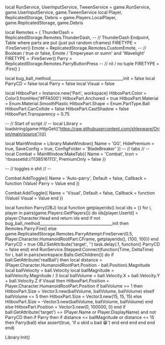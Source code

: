 
local RunService, UserInputService, TweenService = game.RunService, game.UserInputService, game.TweenService
local Player, ReplicatedStorage, Debris = game.Players.LocalPlayer, game.ReplicatedStorage, game.Debris

local Remotes = {
    ThunderDash = ReplicatedStorage.Remotes.ThunderDash, -- // ThunderDash Endpoint, Table where parts are put (just put random cframes) FIRETYPE = :FireServer()
    Emote = ReplicatedStorage.Remotes.CustomEmote, -- // Boolean / true or false, Emote / 'Emperyean or sumn' and 'Wavelight' FIRETYPE = :FireServer()
    Parry = ReplicatedStorage.Remotes.ParryButtonPress -- // nil / no tuple FIRETYPE = :Fire()
}

local bug_ball_method_____________________________________init = false
local ParryCD = false
local Parry = false
local Visual = false


local HitboxPart = Instance.new('Part', workspace)
HitboxPart.Color = Color3.fromHex('#FFA500')
HitboxPart.Anchored = true
HitboxPart.Material = Enum.Material.SmoothPlastic
HitboxPart.Shape = Enum.PartType.Ball
HitboxPart.CanCollide = false
HitboxPart.CastShadow = false
HitboxPart.Transparency = 0.75

-- // Start of script // --
local Library = loadstring(game:HttpGet(('https://raw.githubusercontent.com/shlexware/Orion/main/source')))()

local MainWindow = Library:MakeWindow({
    Name = 'GG',
    HidePremium = true,
    SaveConfig = true,
    ConfigFolder = 'BladeBreaker'
})
-- // tabs // --
local Combat = MainWindow:MakeTab({
    Name = 'Combat',
    Icon = 'rbxassetid://11385161113',
    PremiumOnly = false
})

-- // toggles n shit // --

Combat:AddToggle({
    Name = 'Auto-parry',
    Default = false,
    Callback = function (Value)
        Parry = Value
    end
})

Combat:AddToggle({
    Name = 'Visual',
    Default = false,
    Callback = function (Value)
        Visual = Value
    end
})




local function Parry(OBJ)
    local function getplayerids()
        local ids = {}
        for i, player in pairs(game.Players:GetPlayers()) do
            ids[player.UserId] = player.Character.Head
        end
        return ids
    end
    if not bug_ball_method_____________________________________init then
        Remotes.Parry:Fire()
    else
        game.ReplicatedStorage.Remotes.ParryAttempt:FireServer(0.5, Player.Character.HumanoidRootPart.CFrame, getplayerids(), {100, 100})
    end
    ParryCD = true
    OBJ:SetAttribute('target', '')
    task.delay(.1, function()
        ParryCD = false
    end)
end
RunService.Stepped:Connect(function(Time, DeltaTime)
    for i, ball in pairs(workspace.Balls:GetChildren()) do
        if ball:GetAttribute('realBall') then
            local distance = (Player.Character.HumanoidRootPart.Position - ball.Position).Magnitude
            local ballVelocity = ball.Velocity
            local ballMagnitude = ballVelocity.Magnitude / 3
            local ballVolume = ball.Velocity.X + ball.Velocity.Y + ball.Velocity.Z
            if Visual then
                HitboxPart.Position = Player.Character.HumanoidRootPart.Position
                if ballVolume >= 1 then
                    HitboxPart.Size = Vector3.new(ballVolume, ballVolume, ballVolume)
                elseif ballVolume <= 5 then
                    HitboxPart.Size = Vector3.new(15, 15, 15)
                else
                    HitboxPart.Size = -Vector3.new(ballVolume, ballVolume, ballVolume)
                end
            else
                HitboxPart.Position = Vector3.new(0, 100000, 0)
            end
            if ball:GetAttribute('target') == (Player.Name or Player.DisplayName) and not ParryCD then
                if Parry then
                    if distance <= ballMagnitude or distance <= 15 then
                        Parry(ball)
                    else
                        assert(true, 'if u skid u bad :grin:')
                    end
                end
            end
        end
    end
end)



Library:Init()
